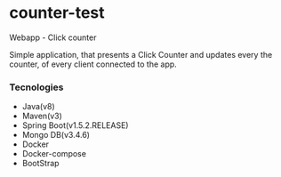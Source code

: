 # counter-test
Webapp - Click counter

Simple application, that presents a Click Counter and updates every the counter, of every client connected to the app.

### Tecnologies

- Java(v8)
- Maven(v3)
- Spring Boot(v1.5.2.RELEASE)
- Mongo DB(v3.4.6)
- Docker
- Docker-compose
- BootStrap


